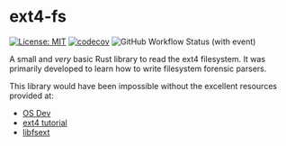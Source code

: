 # ext4-fs

[![License: MIT](https://img.shields.io/badge/License-MIT-green.svg?style=for-the-badge)](https://opensource.org/licenses/MIT)
[![codecov](https://img.shields.io/codecov/c/github/puffyCid/lumination?style=for-the-badge)](https://codecov.io/github/puffyCid/ext4-fs)
![GitHub Workflow Status (with event)](https://img.shields.io/github/actions/workflow/status/puffycid/ext4-fs/audit.yml?label=Audit&style=for-the-badge)

A small and *very* basic Rust library to read the ext4 filesystem. It was primarily developed to learn how to write filesystem forensic parsers.

This library would have been impossible without the excellent resources provided at:

- [OS Dev](https://wiki.osdev.org/Ext4)
- [ext4 tutorial](https://metebalci.com/blog/a-minimum-complete-tutorial-of-linux-ext4-file-system/)
- [libfsext](https://github.com/libyal/libfsext)